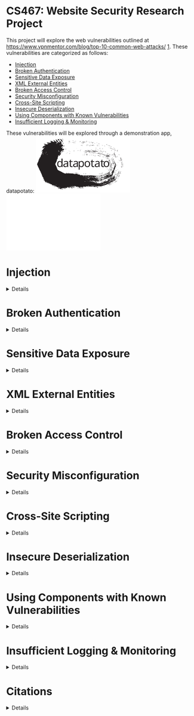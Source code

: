 # CS467: Website Security Research Project

This project will explore the web vulnerabilities outlined at https://www.vpnmentor.com/blog/top-10-common-web-attacks/ [1](#citations). These vulnerabilities are categorized as follows:

* [Injection](#injection)
* [Broken Authentication](#broken-authentication)
* [Sensitive Data Exposure](#sensitive-data-exposure)
* [XML External Entities](#xml-external-entities)
* [Broken Access Control](#broken-access-control)
* [Security Misconfiguration](#security-misconfiguration)
* [Cross-Site Scripting](#cross-site-scripting)
* [Insecure Deserialization](#insecure-deserialization)
* [Using Components with Known Vulnerabilities](#using-components-with-known-vulnerabilities)
* [Insufficient Logging & Monitoring](#insufficient-logging--monitoring)

These vulnerabilities will be explored through a demonstration app, datapotato:
<img src="https://github.com/howed-neighbor/CS467/blob/main/public/datapotato_black.svg#gh-light-mode-only" width=50% height=50%>
<img src="https://github.com/howed-neighbor/CS467/blob/main/public/datapotato_white.svg#gh-dark-mode-only" width=50% height=50%>

# Injection 
<details>
  <summary>
    Details
  </summary>
  
### Description
### Demonstration
### Remediation
</details>

# Broken Authentication
<details>
  <summary>
    Details
  </summary>
  
### Description
### Demonstration
### Remediation
</details>

# Sensitive Data Exposure
<details>
  <summary>
    Details
  </summary>
  
### Description
### Demonstration
### Remediation
</details>

# XML External Entities
<details>
  <summary>
    Details
  </summary>
  
### Description
### Demonstration
### Remediation
</details>

# Broken Access Control
<details>
  <summary>
    Details
  </summary>
  
### Description
### Demonstration
### Remediation
</details>

# Security Misconfiguration
<details>
  <summary>
    Details
  </summary>
  
### Description
### Demonstration
### Remediation
</details>

# Cross-Site Scripting
<details>
  <summary>
    Details
  </summary>
  
### Description
### Demonstration
### Remediation
</details>

# Insecure Deserialization
<details>
  <summary>
    Details
  </summary>
  
### Description
### Demonstration
### Remediation
</details>

# Using Components with Known Vulnerabilities
<details>
  <summary>
    Details
  </summary>
  
### Description
### Demonstration
### Remediation
</details>

# Insufficient Logging & Monitoring
<details>
  <summary>
    Details
  </summary>
  
### Description
### Demonstration
### Remediation
</details>

# Citations
<details>
  <summary>
    Details
  </summary>
  
### "Website Security Research Project." EECS Project site, accessed Dec 2021-Jan 2022,
https://eecs.oregonstate.edu/capstone/submission/pages/viewSingleProject.php?id=OLLHp1v4lrRuobYa. 

### D., Avi. "Top 10 Common Web Attacks: The First Steps to Protect Your Website." 
vpnMentor, accessed Dec 2021-Jan 2022,
https://www.vpnmentor.com/blog/top-10-common-web-attacks/ 
</details>

